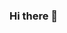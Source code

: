 ### Hi there 👋

<!--
**SkyDreamer14/SkyDreamer14** is a ✨ _special_ ✨ repository because its `README.md` (this file) appears on your GitHub profile.

- 🔭 I’m currently working on Korea University!
- 🌱 I’m currently learning Computer Vision, Java, Flutter!
- 📫 How to reach me: kimwc620@korea.ac.kr

-->
